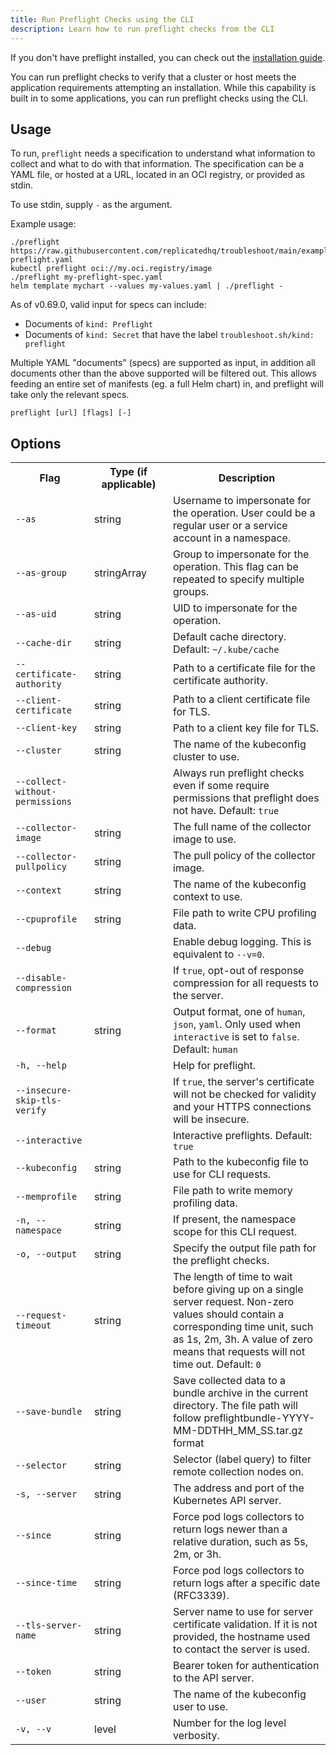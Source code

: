 ```yaml
---
title: Run Preflight Checks using the CLI
description: Learn how to run preflight checks from the CLI
---
```


If you don't have preflight installed, you can check out the [installation guide](https://troubleshoot.sh/docs/#installation).

You can run preflight checks to verify that a cluster or host meets the application requirements attempting an installation. While this capability is built in to some applications, you can run preflight checks using the CLI.

## Usage

To run, `preflight` needs a specification to understand what information to collect and what to do with that information. The specification can be a YAML file, or hosted at a URL, located in an OCI registry, or provided as stdin.

To use stdin, supply `-` as the argument.

Example usage:

```shell
./preflight https://raw.githubusercontent.com/replicatedhq/troubleshoot/main/examples/preflight/sample-preflight.yaml
kubectl preflight oci://my.oci.registry/image
./preflight my-preflight-spec.yaml
helm template mychart --values my-values.yaml | ./preflight -
```

As of v0.69.0, valid input for specs can include:

- Documents of `kind: Preflight`
- Documents of `kind: Secret` that have the label `troubleshoot.sh/kind: preflight`

Multiple YAML "documents" (specs) are supported as input, in addition all documents other than the above supported will be filtered out. This allows feeding an entire set of manifests (eg. a full Helm chart) in, and preflight will take only the relevant specs.
```shell
preflight [url] [flags] [-]
```

## Options

<table>
    <tr>
      <th width="25%">Flag</th>
      <th width="25%">Type (if applicable)
      <th width="50%">Description</th>
    </tr>
    <tr>
      <td><code>--as</code></td>
      <td>string</td>
      <td>Username to impersonate for the operation. User could be a regular user or a service account in a namespace.</td>
    </tr>
    <tr>
      <td><code>--as-group</code></td>
      <td>stringArray</td>
      <td>Group to impersonate for the operation. This flag can be repeated to specify multiple groups.</td>
    </tr>
      <tr>
      <td><code>--as-uid</code></td>
      <td>string</td>
      <td>UID to impersonate for the operation.</td>
    </tr>
      <tr>
      <td><code>--cache-dir</code></td>
      <td>string</td>
          <td>Default cache directory. Default: <code>~/.kube/cache</code></td>
    </tr>
      <tr>
      <td><code>--certificate-authority</code></td>
      <td>string</td>
      <td>Path to a certificate file for the certificate authority.</td>
    </tr>
      <tr>
      <td><code>--client-certificate</code></td>
      <td>string</td>
      <td>Path to a client certificate file for TLS.</td>
    </tr>
    <tr>
      <td><code>--client-key</code></td>
      <td>string</td>
      <td>Path to a client key file for TLS.</td>
    </tr>
    <tr>
      <td><code>--cluster</code></td>
      <td>string</td>
      <td>The name of the kubeconfig cluster to use.</td>
    </tr>
    <tr>
      <td><code>--collect-without-permissions</code></td>
      <td></td>
      <td>Always run preflight checks even if some require permissions that preflight does not have. Default: <code>true</code></td>
    </tr>
    <tr>
      <td><code>--collector-image</code></td>
      <td>string</td>
      <td>The full name of the collector image to use.</td>
    </tr>
    <tr>
      <td><code>--collector-pullpolicy</code></td>
      <td>string</td>
      <td>The pull policy of the collector image.</td>
    </tr>
    <tr>
      <td><code>--context</code></td>
      <td>string</td>
      <td>The name of the kubeconfig context to use.</td>
    </tr>
    <tr>
      <td><code>--cpuprofile</code></td>
      <td>string</td>
      <td>File path to write CPU profiling data.</td>
    </tr>
    <tr>
      <td><code>--debug</code></td>
      <td></td>
          <td>Enable debug logging. This is equivalent to <code>--v=0</code>.</td>
    </tr>
    <tr>
      <td><code>--disable-compression</code></td>
      <td></td>
          <td>If <code>true</code>, opt-out of response compression for all requests to the server.</td>
    </tr>
    <tr>
      <td><code>--format</code></td>
      <td>string</td>
          <td>Output format, one of <code>human</code>, <code>json</code>, <code>yaml</code>. Only used when <code>interactive</code> is set to <code>false</code>. Default: <code>human</code></td>
    </tr>
    <tr>
      <td><code>-h, --help</code></td>
      <td></td>
      <td>Help for preflight.</td>
    </tr>
    <tr>
      <td><code>--insecure-skip-tls-verify</code></td>
      <td></td>
      <td>If <code>true</code>, the server's certificate will not be checked for validity and your HTTPS connections will be insecure.</td>
    </tr>
    <tr>
      <td><code>--interactive</code></td>
      <td></td>
      <td>Interactive preflights. Default: <code>true</code></td>
    </tr>
    <tr>
      <td><code>--kubeconfig</code></td>
      <td>string</td>
      <td>Path to the kubeconfig file to use for CLI requests.</td>
    </tr>
    <tr>
      <td><code>--memprofile</code></td>
      <td>string</td>
      <td>File path to write memory profiling data.</td>
    </tr>
    <tr>
      <td><code>-n, --namespace</code></td>
      <td>string</td>
      <td>If present, the namespace scope for this CLI request.</td>
    </tr>
    <tr>
      <td><code>-o, --output</code></td>
      <td>string</td>
      <td>Specify the output file path for the preflight checks.</td>
    </tr>
    <tr>
      <td><code>--request-timeout</code></td>
      <td>string</td>
      <td>The length of time to wait before giving up on a single server request. Non-zero values should contain a corresponding time unit, such as 1s, 2m, 3h. A value of zero means that requests will not time out. Default: <code>0</code></td>
    </tr>
    <tr>
      <td><code>--save-bundle</code></td>
      <td>string</td>
      <td>Save collected data to a bundle archive in the current directory. The file path will follow preflightbundle-YYYY-MM-DDTHH_MM_SS.tar.gz format</td>
    </tr>
    <tr>
      <td><code>--selector</code></td>
      <td>string</td>
      <td>Selector (label query) to filter remote collection nodes on.</td>
    </tr>
    <tr>
      <td><code>-s, --server</code></td>
      <td>string</td>
      <td>The address and port of the Kubernetes API server.</td>
    </tr>
    <tr>
      <td><code>--since</code></td>
      <td>string</td>
      <td>Force pod logs collectors to return logs newer than a relative duration, such as 5s, 2m, or 3h.</td>
    </tr>
    <tr>
      <td><code>--since-time</code></td>
      <td>string</td>
      <td>Force pod logs collectors to return logs after a specific date (RFC3339).</td>
    </tr>
    <tr>
      <td><code>--tls-server-name</code></td>
      <td>string</td>
      <td>Server name to use for server certificate validation. If it is not provided, the hostname used to contact the server is used.</td>
    </tr>
    <tr>
      <td><code>--token</code></td>
      <td>string</td>
      <td>Bearer token for authentication to the API server.</td>
    </tr>
    <tr>
      <td><code>--user</code></td>
      <td>string</td>
      <td>The name of the kubeconfig user to use.</td>
    </tr>
    <tr>
      <td><code>-v, --v</code></td>
      <td>level</td>
      <td>Number for the log level verbosity.</td>
    </tr>
  </table>
